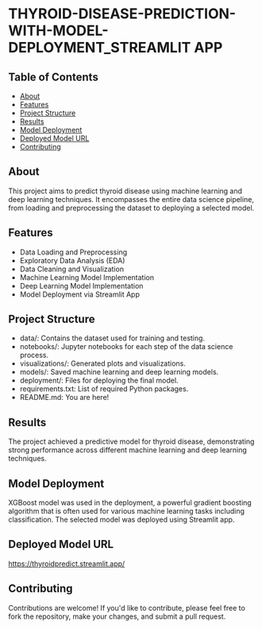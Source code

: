 # THYROID-DISEASE-PREDICTION-WITH-MODEL-DEPLOYMENT_STREAMLIT APP

## Table of Contents

- [About](#about)
- [Features](#features)
- [Project Structure](#project-structure)
- [Results](#results)
- [Model Deployment](#model-deployment)
- [Deployed Model URL](#deployed-model-URL)
- [Contributing](#contributing)


## About

This project aims to predict thyroid disease using machine learning and deep learning techniques. It encompasses the entire data science pipeline, from loading and preprocessing the dataset to deploying a selected model.

## Features

- Data Loading and Preprocessing
- Exploratory Data Analysis (EDA)
- Data Cleaning and Visualization
- Machine Learning Model Implementation
- Deep Learning Model Implementation
- Model Deployment via Streamlit App

## Project Structure
- data/: Contains the dataset used for training and testing.
- notebooks/: Jupyter notebooks for each step of the data science process.
- visualizations/: Generated plots and visualizations.
- models/: Saved machine learning and deep learning models.
- deployment/: Files for deploying the final model.
- requirements.txt: List of required Python packages.
- README.md: You are here!

## Results
The project achieved a predictive model for thyroid disease, demonstrating strong performance across different machine learning and deep learning techniques.

## Model Deployment
XGBoost model was used in the deployment, a powerful gradient boosting algorithm that is often used for various machine learning tasks including classification. The selected model was deployed using Streamlit app.

## Deployed Model URL
https://thyroidpredict.streamlit.app/

## Contributing
Contributions are welcome! If you'd like to contribute, please feel free to fork the repository, make your changes, and submit a pull request.


